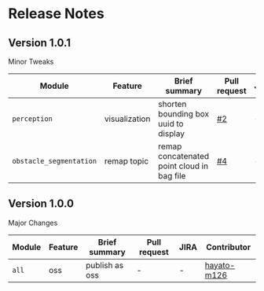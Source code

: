 # Release Notes

## Version 1.0.1

Minor Tweaks

| Module                  | Feature       | Brief summary                              | Pull request                                               | JIRA | Contributor                                   |
| ----------------------- | ------------- | ------------------------------------------ | ---------------------------------------------------------- | ---- | --------------------------------------------- |
| `perception`            | visualization | shorten bounding box uuid to display       | [#2](https://github.com/tier4/driving_log_replayer/pull/2) | -    | [hayato-m126](https://github.com/hayato-m126) |
| `obstacle_segmentation` | remap topic   | remap concatenated point cloud in bag file | [#4](https://github.com/tier4/driving_log_replayer/pull/4) | -    | [hayato-m126](https://github.com/hayato-m126) |

## Version 1.0.0

Major Changes

| Module | Feature | Brief summary  | Pull request | JIRA | Contributor                                   |
| ------ | ------- | -------------- | ------------ | ---- | --------------------------------------------- |
| `all`  | oss     | publish as oss | -            | -    | [hayato-m126](https://github.com/hayato-m126) |
